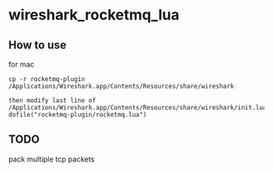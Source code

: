 # wireshark_rocketmq_lua

## How to use

for mac
```
cp -r rocketmq-plugin /Applications/Wireshark.app/Contents/Resources/share/wireshark

then modify last line of /Applications/Wireshark.app/Contents/Resources/share/wireshark/init.lua dofile("rocketmq-plugin/rocketmq.lua")

```


## TODO

pack multiple tcp packets
